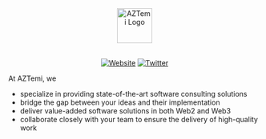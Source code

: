 <div align="center">
    <picture>
      <source media="(prefers-color-scheme: dark)" srcset="https://www.aztemi.com/logo/logo2_dark.svg">
      <img alt="AZTemi Logo" height="70" src="https://www.aztemi.com/logo/logo2_light.svg">
    </picture>
</div>

<br />

<div align="center">

[![Website](https://img.shields.io/website?color=9a0000&up_message=aztemi.com&url=https%3A%2F%2Faztemi.com)](https://aztemi.com)
[![Twitter](https://img.shields.io/twitter/url?label=@AZTemiOfficial&logoColor=9a0000&style=social&url=https%3A%2F%2Ftwitter.com%2FAZTemiOfficial)](https://twitter.com/AZTemiOfficial)

</div>

At AZTemi, we

- specialize in providing state-of-the-art software consulting solutions
- bridge the gap between your ideas and their implementation
- deliver value-added software solutions in both Web2 and Web3
- collaborate closely with your team to ensure the delivery of high-quality work

